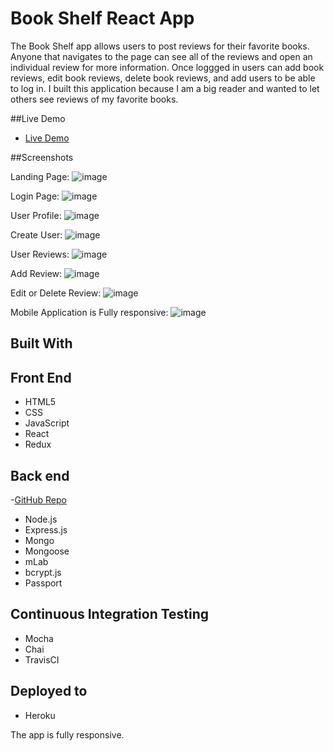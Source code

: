 # Book Shelf React App

The Book Shelf app allows users to post reviews for their favorite books. Anyone that navigates to the page can see all of the reviews and open an individual review for more information. Once loggged in users can add book reviews, edit book reviews, delete book reviews, and add users to be able to log in. I built this application because I am a big reader and wanted to let others see reviews of my favorite books.

##Live Demo

- [Live Demo](https://fast-forest-94723.herokuapp.com)

##Screenshots

Landing Page:
![image](https://user-images.githubusercontent.com/1865449/46921498-f0720c80-cfb0-11e8-961a-f3947113397d.png)

Login Page:
![image](https://user-images.githubusercontent.com/1865449/46921510-2fa05d80-cfb1-11e8-8f8f-931cdc6266f2.png)

User Profile:
![image](https://user-images.githubusercontent.com/1865449/46921521-5494d080-cfb1-11e8-9a7a-5062fd71e1f4.png)

Create User:
![image](https://user-images.githubusercontent.com/1865449/46921526-6d04eb00-cfb1-11e8-8132-5d6176bb2ba7.png)

User Reviews:
![image](https://user-images.githubusercontent.com/1865449/46921538-9756a880-cfb1-11e8-9343-bc5d02472461.png)

Add Review:
![image](https://user-images.githubusercontent.com/1865449/46921559-c5d48380-cfb1-11e8-9219-b7f4e5710920.png)

Edit or Delete Review:
![image](https://user-images.githubusercontent.com/1865449/46921570-e8669c80-cfb1-11e8-94ca-7c29d3feda7c.png)

Mobile Application is Fully responsive:
![image](https://user-images.githubusercontent.com/1865449/46921602-3a0f2700-cfb2-11e8-90c9-1a89844d6046.png)

## Built With

## Front End

- HTML5
- CSS
- JavaScript
- React
- Redux

## Back end

-[GitHub Repo](https://github.com/matteprg/book-shelf-api)

- Node.js
- Express.js
- Mongo
- Mongoose
- mLab
- bcrypt.js
- Passport

## Continuous Integration Testing

- Mocha
- Chai
- TravisCI

## Deployed to

- Heroku

The app is fully responsive.
